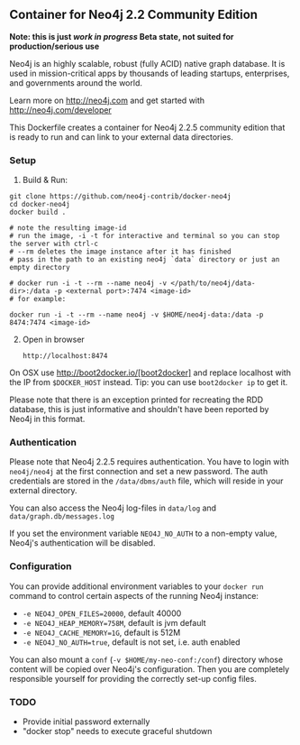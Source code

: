 ## Container for Neo4j 2.2 Community Edition

**Note: this is just _work in progress_ Beta state, not suited for production/serious use**

Neo4j is an highly scalable, robust (fully ACID) native graph database.
It is used in mission-critical apps by thousands of leading startups, enterprises, and governments around the world.

Learn more on http://neo4j.com and get started with http://neo4j.com/developer

This Dockerfile creates a container for Neo4j 2.2.5 community edition that is ready to run and can link to your external data directories.

### Setup

1. Build & Run:

```
git clone https://github.com/neo4j-contrib/docker-neo4j
cd docker-neo4j
docker build .

# note the resulting image-id
# run the image, -i -t for interactive and terminal so you can stop the server with ctrl-c
# --rm deletes the image instance after it has finished
# pass in the path to an existing neo4j `data` directory or just an empty directory

# docker run -i -t --rm --name neo4j -v </path/to/neo4j/data-dir>:/data -p <external port>:7474 <image-id>
# for example:

docker run -i -t --rm --name neo4j -v $HOME/neo4j-data:/data -p 8474:7474 <image-id>
```

2. Open in browser

     `http://localhost:8474`

On OSX use http://boot2docker.io/[boot2docker] and replace localhost with the IP from `$DOCKER_HOST` instead. Tip: you can use `boot2docker ip` to get it.

Please note that there is an exception printed for recreating the RDD database, this is just informative and shouldn't have been reported by Neo4j in this format.

### Authentication

Please note that Neo4j 2.2.5 requires authentication.
You have to login with `neo4j/neo4j` at the first connection and set a new password.
The auth credentials are stored in the `/data/dbms/auth` file, which will reside in your external directory.

You can also access the Neo4j log-files in `data/log` and `data/graph.db/messages.log`

If you set the environment variable `NEO4J_NO_AUTH` to a non-empty value, Neo4j's authentication will be disabled.

### Configuration

You can provide additional environment variables to your `docker run` command to control certain aspects of the running Neo4j instance:

* `-e NEO4J_OPEN_FILES=20000`, default 40000
* `-e NEO4J_HEAP_MEMORY=758M`, default is jvm default
* `-e NEO4J_CACHE_MEMORY=1G`, default is 512M
* `-e NEO4J_NO_AUTH=true`, default is not set, i.e. auth enabled

You can also mount a `conf` (`-v $HOME/my-neo-conf:/conf`) directory whose content will be copied over Neo4j's configuration.
Then you are completely responsible yourself for providing the correctly set-up config files.

### TODO

* Provide initial password externally
* "docker stop" needs to execute graceful shutdown
